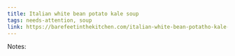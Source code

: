 ```yaml
---
title: Italian white bean potato kale soup
tags: needs-attention, soup
link: https://barefeetinthekitchen.com/italian-white-bean-potatho-kale-soup-recipe/
---
```

Notes:

